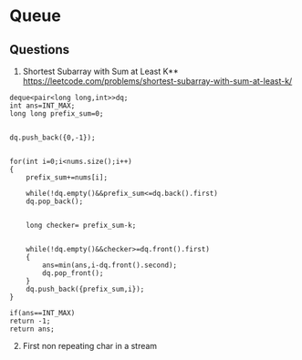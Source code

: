 # Queue

## Questions

1. Shortest Subarray with Sum at Least K** https://leetcode.com/problems/shortest-subarray-with-sum-at-least-k/

```
deque<pair<long long,int>>dq;
int ans=INT_MAX;
long long prefix_sum=0;


dq.push_back({0,-1});


for(int i=0;i<nums.size();i++)
{
    prefix_sum+=nums[i];

    while(!dq.empty()&&prefix_sum<=dq.back().first)
    dq.pop_back();


    long checker= prefix_sum-k;


    while(!dq.empty()&&checker>=dq.front().first)
    {
        ans=min(ans,i-dq.front().second);
        dq.pop_front();
    }
    dq.push_back({prefix_sum,i});
}

if(ans==INT_MAX)
return -1;
return ans;
```

2. First non repeating char in a stream 
